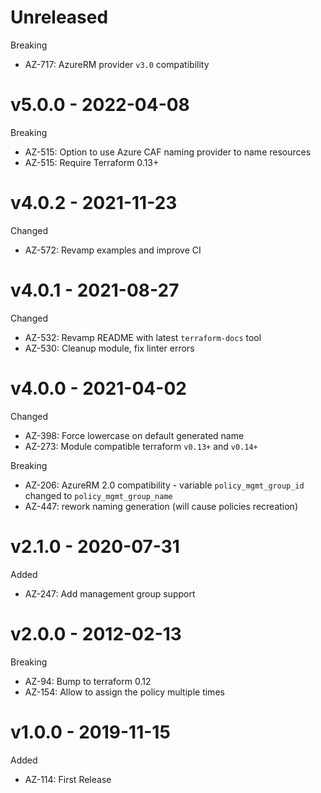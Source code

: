 # Unreleased

Breaking
  * AZ-717: AzureRM provider `v3.0` compatibility

# v5.0.0 - 2022-04-08

Breaking
  * AZ-515: Option to use Azure CAF naming provider to name resources
  * AZ-515: Require Terraform 0.13+

# v4.0.2 - 2021-11-23

Changed
  * AZ-572: Revamp examples and improve CI

# v4.0.1 - 2021-08-27

Changed
  * AZ-532: Revamp README with latest `terraform-docs` tool
  * AZ-530: Cleanup module, fix linter errors

# v4.0.0 - 2021-04-02

Changed
  * AZ-398: Force lowercase on default generated name
  * AZ-273: Module compatible terraform `v0.13+` and `v0.14+`
  
Breaking 
  * AZ-206: AzureRM 2.0 compatibility - variable `policy_mgmt_group_id` changed to `policy_mgmt_group_name`
  * AZ-447: rework naming generation (will cause policies recreation)

# v2.1.0 - 2020-07-31

Added
  * AZ-247: Add management group support

# v2.0.0 - 2012-02-13

Breaking
  * AZ-94: Bump to terraform 0.12
  * AZ-154: Allow to assign the policy multiple times
  
# v1.0.0 - 2019-11-15

Added
  * AZ-114: First Release
